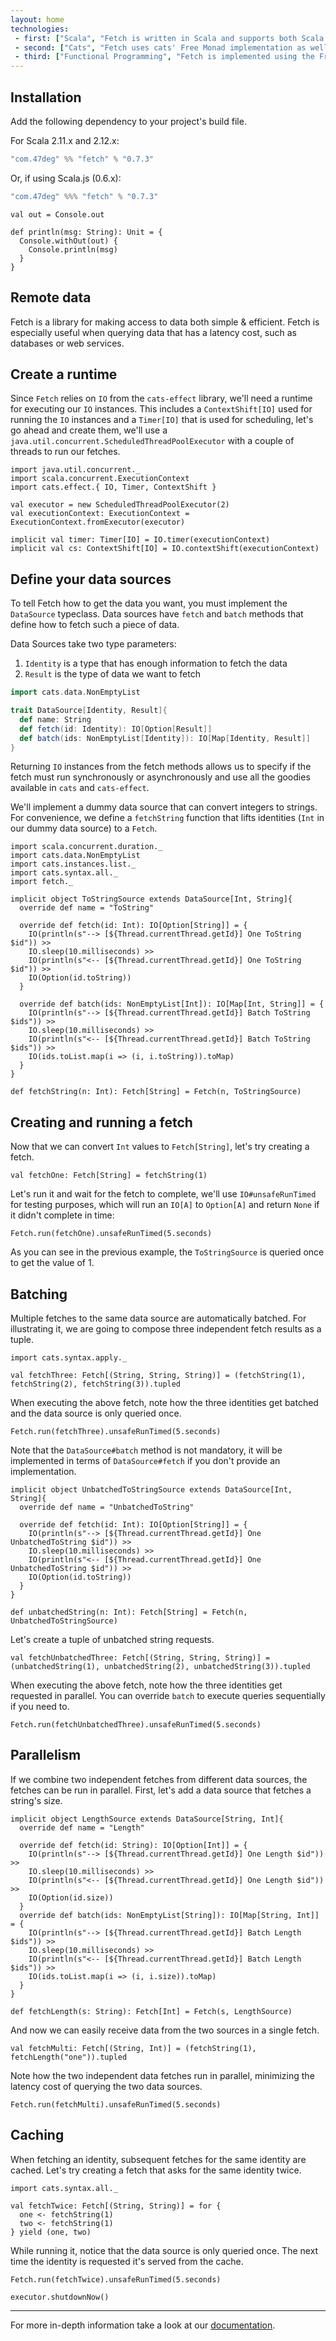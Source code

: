 ```yaml
---
layout: home
technologies:
 - first: ["Scala", "Fetch is written in Scala and supports both Scala (JVM) and Scala.js (JavaScript environments)"]
 - second: ["Cats", "Fetch uses cats' Free Monad implementation as well as some of its data types."]
 - third: ["Functional Programming", "Fetch is implemented using the Free Monad and Interpreter pattern."]
---
```


## Installation

Add the following dependency to your project's build file.

For Scala 2.11.x and 2.12.x:

[comment]: # (Start Replace)

```scala
"com.47deg" %% "fetch" % "0.7.3"
```

Or, if using Scala.js (0.6.x):

```scala
"com.47deg" %%% "fetch" % "0.7.3"
```

[comment]: # (End Replace)

```tut:invisible
val out = Console.out

def println(msg: String): Unit = {
  Console.withOut(out) {
    Console.println(msg)
  }
}
```

## Remote data

Fetch is a library for making access to data both simple & efficient. Fetch is especially useful when querying data that
has a latency cost, such as databases or web services.

## Create a runtime

Since `Fetch` relies on `IO` from the `cats-effect` library, we'll need a runtime for executing our `IO` instances. This includes a `ContextShift[IO]` used for running the `IO` instances and a `Timer[IO]` that is used for scheduling, let's go ahead and create them, we'll use a `java.util.concurrent.ScheduledThreadPoolExecutor` with a couple of threads to run our fetches.

```tut:silent
import java.util.concurrent._
import scala.concurrent.ExecutionContext
import cats.effect.{ IO, Timer, ContextShift }

val executor = new ScheduledThreadPoolExecutor(2)
val executionContext: ExecutionContext = ExecutionContext.fromExecutor(executor)

implicit val timer: Timer[IO] = IO.timer(executionContext)
implicit val cs: ContextShift[IO] = IO.contextShift(executionContext)
```

## Define your data sources

To tell Fetch how to get the data you want, you must implement the `DataSource` typeclass. Data sources have `fetch` and `batch` methods that define how to fetch such a piece of data.

Data Sources take two type parameters:

<ol>
<li><code>Identity</code> is a type that has enough information to fetch the data</li>
<li><code>Result</code> is the type of data we want to fetch</li>
</ol>

```scala
import cats.data.NonEmptyList

trait DataSource[Identity, Result]{
  def name: String
  def fetch(id: Identity): IO[Option[Result]]
  def batch(ids: NonEmptyList[Identity]): IO[Map[Identity, Result]]
}
```

Returning `IO` instances from the fetch methods allows us to specify if the fetch must run synchronously or asynchronously and use all the goodies available in `cats` and `cats-effect`.

We'll implement a dummy data source that can convert integers to strings. For convenience, we define a `fetchString` function that lifts identities (`Int` in our dummy data source) to a `Fetch`.

```tut:silent
import scala.concurrent.duration._
import cats.data.NonEmptyList
import cats.instances.list._
import cats.syntax.all._
import fetch._

implicit object ToStringSource extends DataSource[Int, String]{
  override def name = "ToString"

  override def fetch(id: Int): IO[Option[String]] = {
    IO(println(s"--> [${Thread.currentThread.getId}] One ToString $id")) >>
    IO.sleep(10.milliseconds) >>
    IO(println(s"<-- [${Thread.currentThread.getId}] One ToString $id")) >>
    IO(Option(id.toString))
  }

  override def batch(ids: NonEmptyList[Int]): IO[Map[Int, String]] = {
    IO(println(s"--> [${Thread.currentThread.getId}] Batch ToString $ids")) >>
    IO.sleep(10.milliseconds) >>
    IO(println(s"<-- [${Thread.currentThread.getId}] Batch ToString $ids")) >>
    IO(ids.toList.map(i => (i, i.toString)).toMap)
  }
}

def fetchString(n: Int): Fetch[String] = Fetch(n, ToStringSource)
```

## Creating and running a fetch

Now that we can convert `Int` values to `Fetch[String]`, let's try creating a fetch.

```tut:silent
val fetchOne: Fetch[String] = fetchString(1)
```

Let's run it and wait for the fetch to complete, we'll use `IO#unsafeRunTimed` for testing purposes, which will run an `IO[A]` to `Option[A]` and return `None` if it didn't complete in time:

```tut:book
Fetch.run(fetchOne).unsafeRunTimed(5.seconds)
```

As you can see in the previous example, the `ToStringSource` is queried once to get the value of 1.

## Batching

Multiple fetches to the same data source are automatically batched. For illustrating it, we are going to compose three independent fetch results as a tuple.

```tut:silent
import cats.syntax.apply._

val fetchThree: Fetch[(String, String, String)] = (fetchString(1), fetchString(2), fetchString(3)).tupled
```

When executing the above fetch, note how the three identities get batched and the data source is only queried once.

```tut:book
Fetch.run(fetchThree).unsafeRunTimed(5.seconds)
```

Note that the `DataSource#batch` method is not mandatory, it will be implemented in terms of `DataSource#fetch` if you don't provide an implementation.

```tut:silent
implicit object UnbatchedToStringSource extends DataSource[Int, String]{
  override def name = "UnbatchedToString"

  override def fetch(id: Int): IO[Option[String]] = {
    IO(println(s"--> [${Thread.currentThread.getId}] One UnbatchedToString $id")) >>
    IO.sleep(10.milliseconds) >>
    IO(println(s"<-- [${Thread.currentThread.getId}] One UnbatchedToString $id")) >>
    IO(Option(id.toString))
  }
}

def unbatchedString(n: Int): Fetch[String] = Fetch(n, UnbatchedToStringSource)
```

Let's create a tuple of unbatched string requests.

```tut:silent
val fetchUnbatchedThree: Fetch[(String, String, String)] = (unbatchedString(1), unbatchedString(2), unbatchedString(3)).tupled
```

When executing the above fetch, note how the three identities get requested in parallel. You can override `batch` to execute queries sequentially if you need to.

```tut:book
Fetch.run(fetchUnbatchedThree).unsafeRunTimed(5.seconds)
```


## Parallelism

If we combine two independent fetches from different data sources, the fetches can be run in parallel. First, let's add a data source that fetches a string's size.

```tut:silent
implicit object LengthSource extends DataSource[String, Int]{
  override def name = "Length"

  override def fetch(id: String): IO[Option[Int]] = {
    IO(println(s"--> [${Thread.currentThread.getId}] One Length $id")) >>
    IO.sleep(10.milliseconds) >>
    IO(println(s"<-- [${Thread.currentThread.getId}] One Length $id")) >>
    IO(Option(id.size))
  }
  override def batch(ids: NonEmptyList[String]): IO[Map[String, Int]] = {
    IO(println(s"--> [${Thread.currentThread.getId}] Batch Length $ids")) >>
    IO.sleep(10.milliseconds) >>
    IO(println(s"<-- [${Thread.currentThread.getId}] Batch Length $ids")) >>
    IO(ids.toList.map(i => (i, i.size)).toMap)
  }
}

def fetchLength(s: String): Fetch[Int] = Fetch(s, LengthSource)
```

And now we can easily receive data from the two sources in a single fetch.

```tut:silent
val fetchMulti: Fetch[(String, Int)] = (fetchString(1), fetchLength("one")).tupled
```

Note how the two independent data fetches run in parallel, minimizing the latency cost of querying the two data sources.

```tut:book
Fetch.run(fetchMulti).unsafeRunTimed(5.seconds)
```

## Caching

When fetching an identity, subsequent fetches for the same identity are cached. Let's try creating a fetch that asks for the same identity twice.

```tut:silent
import cats.syntax.all._

val fetchTwice: Fetch[(String, String)] = for {
  one <- fetchString(1)
  two <- fetchString(1)
} yield (one, two)
```

While running it, notice that the data source is only queried once. The next time the identity is requested it's served from the cache.

```tut:book
Fetch.run(fetchTwice).unsafeRunTimed(5.seconds)
```


```tut:invisible
executor.shutdownNow()
```
---

For more in-depth information take a look at our [documentation](http://47deg.github.io/fetch/docs.html).
